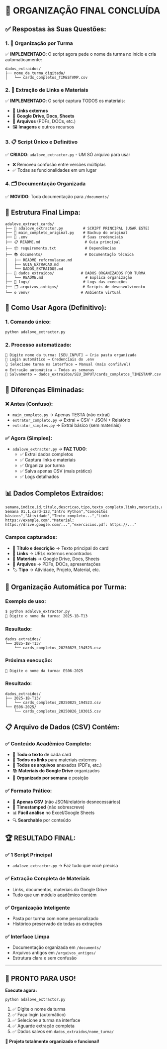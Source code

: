 # 🎉 ORGANIZAÇÃO FINAL CONCLUÍDA

## ✅ **Respostas às Suas Questões:**

### 1. **📁 Organização por Turma**
✅ **IMPLEMENTADO**: O script agora pede o nome da turma no início e cria automaticamente:
```
dados_extraidos/
├── nome_da_turma_digitada/
│   └── cards_completos_TIMESTAMP.csv
```

### 2. **🔗 Extração de Links e Materiais**  
✅ **IMPLEMENTADO**: O script captura TODOS os materiais:
- 🔗 **Links externos**
- 📎 **Google Drive, Docs, Sheets** 
- 📁 **Arquivos** (PDFs, DOCs, etc.)
- 🖼️ **Imagens** e outros recursos

### 3. **📋 Script Único e Definitivo**
✅ **CRIADO**: `adalove_extractor.py` - UM SÓ arquivo para usar
- ❌ Removeu confusão entre versões múltiplas
- ✅ Todas as funcionalidades em um lugar

### 4. **🗂️ Documentação Organizada**
✅ **MOVIDO**: Toda documentação para `/documents/`

## 📂 **Estrutura Final Limpa:**

```
adalove_extract_cards/
├── 🎯 adalove_extractor.py         # SCRIPT PRINCIPAL (USAR ESTE)
├── 💾 main_completo_original.py    # Backup do original
├── 🔐 .env                         # Suas credenciais  
├── 📋 README.md                    # Guia principal
├── 📦 requirements.txt             # Dependências
├── 📚 documents/                   # Documentação técnica
│   ├── README_reformulacao.md
│   ├── GUIA_EXTRACAO.md
│   └── DADOS_EXTRAIDOS.md
├── 💾 dados_extraidos/            # DADOS ORGANIZADOS POR TURMA
│   └── README.md                   # Explica organização
├── 📝 logs/                        # Logs das execuções
├── 🗂️ arquivos_antigos/           # Scripts de desenvolvimento
└── ⚙️ venv/                       # Ambiente virtual
```

## 🚀 **Como Usar Agora (Definitivo):**

### **1. Comando único:**
```bash
python adalove_extractor.py
```

### **2. Processo automatizado:**
```
📁 Digite nome da turma: [SEU_INPUT] → Cria pasta organizada
🔑 Login automático → Credenciais do .env
👆 Selecione turma na interface → Manual (mais confiável)  
⚙️ Extração automática → Todas as semanas
💾 Salvamento → dados_extraidos/SEU_INPUT/cards_completos_TIMESTAMP.csv
```

## 🎯 **Diferenças Eliminadas:**

### ❌ **Antes (Confuso):**
- `main_completo.py` → Apenas TESTA (não extrai)
- `extrator_completo.py` → Extrai + CSV + JSON + Relatório  
- `extrator_simples.py` → Extrai básico (sem materiais)

### ✅ **Agora (Simples):**
- `adalove_extractor.py` → **FAZ TUDO**:
  - ✅ Extrai dados completos
  - ✅ Captura links e materiais
  - ✅ Organiza por turma
  - ✅ Salva apenas CSV (mais prático)
  - ✅ Logs detalhados

## 📊 **Dados Completos Extraídos:**

```csv
semana,indice,id,titulo,descricao,tipo,texto_completo,links,materiais,arquivos
Semana 01,1,card-123,"Intro Python","Conceitos básicos","Atividade","Texto completo...","Link: https://example.com","Material: https://drive.google.com/...","exercicios.pdf: https://..."
```

### **Campos capturados:**
- 📝 **Título e descrição** → Texto principal do card
- 🔗 **Links** → URLs externos encontrados  
- 📎 **Materiais** → Google Drive, Docs, Sheets
- 📁 **Arquivos** → PDFs, DOCs, apresentações
- 🏷️ **Tipo** → Atividade, Projeto, Material, etc.

## 🎯 **Organização Automática por Turma:**

### **Exemplo de uso:**
```bash
$ python adalove_extractor.py
📁 Digite o nome da turma: 2025-1B-T13
```

### **Resultado:**
```
dados_extraidos/
└── 2025-1B-T13/
    └── cards_completos_20250825_194523.csv
```

### **Próxima execução:**
```bash  
📁 Digite o nome da turma: ES06-2025
```

### **Resultado:**
```
dados_extraidos/
├── 2025-1B-T13/
│   └── cards_completos_20250825_194523.csv
└── ES06-2025/
    └── cards_completos_20250826_103015.csv
```

## 📋 **Arquivo de Dados (CSV) Contém:**

### ✅ **Conteúdo Acadêmico Completo:**
- 📖 **Todo o texto** de cada card
- 🔗 **Todos os links** para materiais externos
- 📎 **Todos os arquivos** anexados (PDFs, etc.)
- 📚 **Materiais do Google Drive** organizados
- 📅 **Organizado por semana** e posição

### ✅ **Formato Prático:**
- 💾 **Apenas CSV** (não JSON/relatório desnecessários)
- 🔄 **Timestamped** (não sobrescreve)
- 📊 **Fácil análise** no Excel/Google Sheets
- 🔍 **Searchable** por conteúdo

## 🏆 **RESULTADO FINAL:**

### ✅ **1 Script Principal**
- `adalove_extractor.py` → Faz tudo que você precisa

### ✅ **Extração Completa de Materiais**  
- Links, documentos, materiais do Google Drive
- Tudo que um módulo acadêmico contém

### ✅ **Organização Inteligente**
- Pasta por turma com nome personalizado
- Histórico preservado de todas as extrações

### ✅ **Interface Limpa**
- Documentação organizada em `/documents/`
- Arquivos antigos em `/arquivos_antigos/`
- Estrutura clara e sem confusão

---

## 🚀 **PRONTO PARA USO!**

**Execute agora:**
```bash
python adalove_extractor.py
```

1. ✅ Digite o nome da turma
2. ✅ Faça login (automático)  
3. ✅ Selecione a turma na interface
4. ✅ Aguarde extração completa
5. ✅ Dados salvos em `dados_extraidos/nome_turma/`

**🎉 Projeto totalmente organizado e funcional!**
